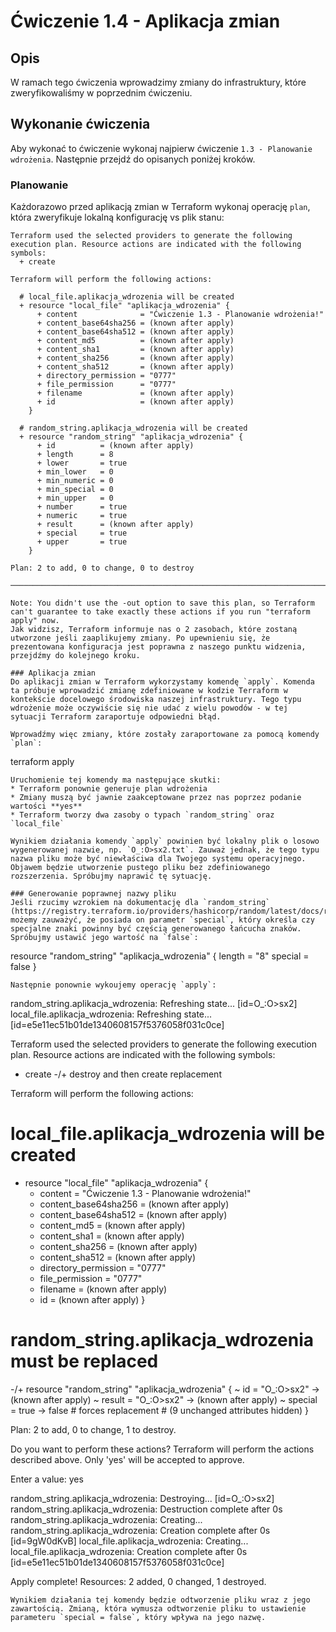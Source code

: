 # Ćwiczenie 1.4 - Aplikacja zmian
## Opis
W ramach tego ćwiczenia wprowadzimy zmiany do infrastruktury, które zweryfikowaliśmy w poprzednim ćwiczeniu.

## Wykonanie ćwiczenia
Aby wykonać to ćwiczenie wykonaj najpierw ćwiczenie `1.3 - Planowanie wdrożenia`. Następnie przejdź do opisanych poniżej kroków.

### Planowanie
Każdorazowo przed aplikacją zmian w Terraform wykonaj operację `plan`, która zweryfikuje lokalną konfigurację vs plik stanu:
```
Terraform used the selected providers to generate the following execution plan. Resource actions are indicated with the following symbols:
  + create

Terraform will perform the following actions:

  # local_file.aplikacja_wdrozenia will be created
  + resource "local_file" "aplikacja_wdrozenia" {
      + content              = "Ćwiczenie 1.3 - Planowanie wdrożenia!"
      + content_base64sha256 = (known after apply)
      + content_base64sha512 = (known after apply)
      + content_md5          = (known after apply)
      + content_sha1         = (known after apply)
      + content_sha256       = (known after apply)
      + content_sha512       = (known after apply)
      + directory_permission = "0777"
      + file_permission      = "0777"
      + filename             = (known after apply)
      + id                   = (known after apply)
    }

  # random_string.aplikacja_wdrozenia will be created
  + resource "random_string" "aplikacja_wdrozenia" {
      + id          = (known after apply)
      + length      = 8
      + lower       = true
      + min_lower   = 0
      + min_numeric = 0
      + min_special = 0
      + min_upper   = 0
      + number      = true
      + numeric     = true
      + result      = (known after apply)
      + special     = true
      + upper       = true
    }

Plan: 2 to add, 0 to change, 0 to destroy

─────────────────────────────────────────────────────────────────────────────────────────────────────────────────────────────────────────────────────────────────────────────────────── 

Note: You didn't use the -out option to save this plan, so Terraform can't guarantee to take exactly these actions if you run "terraform apply" now.
Jak widzisz, Terraform informuje nas o 2 zasobach, które zostaną utworzone jeśli zaaplikujemy zmiany. Po upewnieniu się, że prezentowana konfiguracja jest poprawna z naszego punktu widzenia, przejdźmy do kolejnego kroku.

### Aplikacja zmian
Do aplikacji zmian w Terraform wykorzystamy komendę `apply`. Komenda ta próbuje wprowadzić zmianę zdefiniowane w kodzie Terraform w kontekście docelowego środowiska naszej infrastruktury. Tego typu wdrożenie może oczywiście się nie udać z wielu powodów - w tej sytuacji Terraform zaraportuje odpowiedni błąd.

Wprowadźmy więc zmiany, które zostały zaraportowane za pomocą komendy `plan`:
```
terraform apply
```
Uruchomienie tej komendy ma następujące skutki:
* Terraform ponownie generuje plan wdrożenia
* Zmiany muszą być jawnie zaakceptowane przez nas poprzez podanie wartości **yes**
* Terraform tworzy dwa zasoby o typach `random_string` oraz `local_file`

Wynikiem działania komendy `apply` powinien być lokalny plik o losowo wygenerowanej nazwie, np. `O_:O>sx2.txt`. Zauważ jednak, że tego typu nazwa pliku może być niewłaściwa dla Twojego systemu operacyjnego. Objawem będzie utworzenie pustego pliku bez zdefiniowanego rozszerzenia. Spróbujmy naprawić tę sytuację.

### Generowanie poprawnej nazwy pliku
Jeśli rzucimy wzrokiem na dokumentację dla `random_string` (https://registry.terraform.io/providers/hashicorp/random/latest/docs/resources/string) możemy zauważyć, że posiada on parametr `special`, który określa czy specjalne znaki powinny być częścią generowanego łańcucha znaków. Spróbujmy ustawić jego wartość na `false`:
```
resource "random_string" "aplikacja_wdrozenia" {
  length  = "8"
  special = false
}
```
Następnie ponownie wykoujemy operację `apply`:
```
random_string.aplikacja_wdrozenia: Refreshing state... [id=O_:O>sx2]
local_file.aplikacja_wdrozenia: Refreshing state... [id=e5e11ec51b01de1340608157f5376058f031c0ce]

Terraform used the selected providers to generate the following execution plan. Resource actions are indicated with the following symbols:
  + create
-/+ destroy and then create replacement

Terraform will perform the following actions:

  # local_file.aplikacja_wdrozenia will be created
  + resource "local_file" "aplikacja_wdrozenia" {
      + content              = "Ćwiczenie 1.3 - Planowanie wdrożenia!"
      + content_base64sha256 = (known after apply)
      + content_base64sha512 = (known after apply)
      + content_md5          = (known after apply)
      + content_sha1         = (known after apply)
      + content_sha256       = (known after apply)
      + content_sha512       = (known after apply)
      + directory_permission = "0777"
      + file_permission      = "0777"
      + filename             = (known after apply)
      + id                   = (known after apply)
    }

  # random_string.aplikacja_wdrozenia must be replaced
-/+ resource "random_string" "aplikacja_wdrozenia" {
      ~ id          = "O_:O>sx2" -> (known after apply)
      ~ result      = "O_:O>sx2" -> (known after apply)
      ~ special     = true -> false # forces replacement
        # (9 unchanged attributes hidden)
    }

Plan: 2 to add, 0 to change, 1 to destroy.

Do you want to perform these actions?
  Terraform will perform the actions described above.
  Only 'yes' will be accepted to approve.

  Enter a value: yes

random_string.aplikacja_wdrozenia: Destroying... [id=O_:O>sx2]
random_string.aplikacja_wdrozenia: Destruction complete after 0s
random_string.aplikacja_wdrozenia: Creating...
random_string.aplikacja_wdrozenia: Creation complete after 0s [id=9gW0dKvB]
local_file.aplikacja_wdrozenia: Creating...
local_file.aplikacja_wdrozenia: Creation complete after 0s [id=e5e11ec51b01de1340608157f5376058f031c0ce]

Apply complete! Resources: 2 added, 0 changed, 1 destroyed.
```
Wynikiem działania tej komendy będzie odtworzenie pliku wraz z jego zawartością. Zmianą, która wymusza odtworzenie pliku to ustawienie parameteru `special = false`, który wpływa na jego nazwę.
